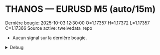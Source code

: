 # THANOS — EURUSD M5 (auto/15m)
Dernière bougie: 2025-10-03 12:30:00  O=1.17357  H=1.17372  L=1.17357  C=1.17366
Source active: twelvedata_repo

- Aucun signal sur la dernière bougie.

<details><summary>Debug</summary>

- TD_API_KEY manquant.

</details>